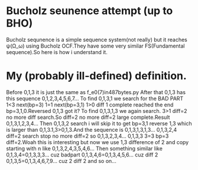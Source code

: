 # Bucholz seunence attempt (up to BHO)
Bucholz sequnence is a simple sequence system(not really) but it reaches ψ(Ω_ω) using Bucholz OCF.They have some very similar FS(Fundamental sequence).So here is how i understand it.
# My (probably ill-defined) definition.
Before 0,1,3 it is just the same as f_e0(7)in487bytes.py
After that 0,1,3 has this sequence 0,1,2,3,4,5,6,7...
To find 0,1,3,1 we search for the BAD PART 1<3 next(bp=3) 1=1 next(bp=3,1) 1>0 diff 1 complete reached the end bp=3,1,0.Reversed 0,1,3 got it?
To find 0,1,3,1,3 we again search. 3>1 diff=2 no more diff search.So diff=2 no more diff=2 large complete.Result 0,1,3,1,2,3,4...
Then 0,1,3,2 search i will skip it to get bp=3,1 reverse 1,3 which is larger than 0,1,3.1,3>0,1,3.And the sequence is 0,1,3,1,3,1,3...
0,1,3,2,4 diff=2 search stop no more diff=2 so 0,1,3,2,3,4...
0,1,3,3 3=3 bp=3 diff=2.Woah this is interesting but now we use 1,3 difference of 2 and copy starting with n like 0,1,3,2,4,3,5,4,6...
Then something similar like
0,1,3,4=0,1,3,3,3... cuz badpart
0,1,3,4,6=0,1,3,4,5,6... cuz diff 2
0,1,3,5=0,1,3,4,6,7,9... cuz 2 diff 2
and so on...
